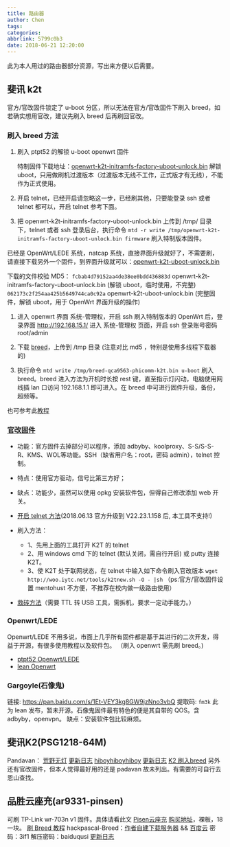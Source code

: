 ```yaml
---
title: 路由器
author: Chen
tags: 
categories: 
abbrlink: 5799c0b3
date: 2018-06-21 12:20:00
---
```

此为本人用过的路由器部分资源，写出来方便以后需要。
<!-- more -->

## 斐讯 k2t

官方/官改固件锁定了 u-boot 分区，所以无法在官方/官改固件下刷入 breed，如若确实想用官改，建议先刷入 breed 后再刷回官改。

### 刷入 breed 方法

1. 刷入 ptpt52 的解锁 u-boot openwrt 固件

    特制固件下载地址：[openwrt-k2t-initramfs-factory-uboot-unlock.bin](https://router-sh.ptpt52.com/rom/openwrt-k2t-initramfs-factory-uboot-unlock.bin)
解锁 uboot，只用做刷机过渡版本（过渡版本无线不工作，正式版才有无线），不能作为正式使用。

2. 开启 telnet，已经开启请忽略这一步，已经刷其他，只要能登录 ssh 或者 telnet 都可以，开启 telnet 参考下面。

3. 把 openwrt-k2t-initramfs-factory-uboot-unlock.bin 上传到 /tmp/ 目录下，telnet 或者 ssh 登录后台，执行命令 `mtd -r write /tmp/openwrt-k2t-initramfs-factory-uboot-unlock.bin firmware` 刷入特制版本固件。

已经是 OpenWrt/LEDE 系统，natcap 系统，直接界面升级就好了，不需要刷，请直接下载另外一个固件，到界面升级就可以：[openwrt-k2t-uboot-unlock.bin](https://router-sh.ptpt52.com/rom/openwrt-k2t-uboot-unlock.bin)

下载的文件校验 MD5：
`fcbab4d79152aa4de38ee0bdd436883d` openwrt-k2t-initramfs-factory-uboot-unlock.bin  (解锁 uboot，临时使用，不完整)
`062173c2f254aa425b5649744ca0c92a` openwrt-k2t-uboot-unlock.bin (完整固件，解锁 uboot，用于 OpenWrt 界面升级的操作)

1. 进入 openwrt 界面 系统-管理权，开启 ssh 刷入特制版本的 OpenWrt 后，登录界面  <http://192.168.15.1/> 进入 系统-管理权 页面，开启 ssh 登录账号密码 root/admin
2. 下载 [breed](https://breed.hackpascal.net/breed-qca9563-phicomm-k2t.bin)，上传到 /tmp 目录 (注意对比 md5 ，特别是使用多线程下载器的)

3. 执行命令 `mtd write /tmp/breed-qca9563-phicomm-k2t.bin u-boot` 刷入 breed。breed 进入方法为开机时长按 rest 键，直至指示灯闪动，电脑使用网线插 lan 口访问 192.168.1.1 即可进入。在 breed 中可进行固件升级，备份，超频等。

也可参考此[教程](http://www.right.com.cn/forum/forum.php?mod=viewthread&tid=322841&extra=page%3D2%26filter%3Dtypeid%26typeid%3D19)

### [官改固件](http://www.right.com.cn/forum/thread-321512-1-1.html)

- 功能：官方固件去掉部分可以程序，添加 adbyby、koolproxy、S-S/S-S-R、KMS、WOL等功能。SSH（缺省用户名：root，密码 admin），telnet 控制。
- 特点：使用官方驱动，信号比第三方好；
- 缺点：功能少，虽然可以使用 opkg 安装软件包，但得自己修改添加 web 开关。
- [开启 telnet 方法](http://www.right.com.cn/forum/thread-321483-1-1.html)(2018.06.13 官方升级到 V22.23.1.158 后, 本工具不支持!)
- 刷入方法：
  - 1、先用上面的工具打开 K2T 的 telnet
  - 2、用 windows cmd 下的 telnet (默认关闭，需自行开启) 或 putty 连接 K2T。
  - 3、使 K2T 处于联网状态，在 telnet 中输入如下命令刷入官改版本
  `wget http://woo.iytc.net/tools/k2tnew.sh -O - |sh`
（ps:官方/官改固件设置 mentohust 不方便，不推荐在校内做一级路由使用）

- [救砖方法](http://iytc.net/wordpress/?p=3579)（需要 TTL 转 USB 工具，需拆机，要求一定动手能力。）

### Openwrt/LEDE

Openwrt/LEDE 不用多说，市面上几乎所有固件都是基于其进行的二次开发，得益于开源，有很多使用教程以及软件包。
（刷入 openwrt 需先刷 breed。)

- [ptpt52 Openwrt/LEDE](http://www.right.com.cn/forum/forum.php?mod=viewthread&tid=322475&typeid=19)
- [lean Openwrt](http://www.right.com.cn/forum/forum.php?mod=viewthread&tid=325321&page=1)

### Gargoyle(石像鬼)

链接: <https://pan.baidu.com/s/1Et-VEY3kg8GW9jzNno3vbQ> 提取码: `fm3k`
此为 lean 发布，暂未开源。石像鬼固件最有特色的便是其自带的 QOS。含 adbyby，openvpn。
缺点：安装软件包比较麻烦。

## 斐讯K2(PSG1218-64M)

Pandavan：
  [荒野无灯](https://p4davan.80x86.io/download/) [更新日志](http://www.right.com.cn/forum/thread-187654-1-1.html)
  [hiboyhiboyhiboy](https://opt.cn2qq.com/padavan)    [更新日志](http://www.right.com.cn/forum/thread-161324-1-1.html)
  [K2 刷入breed](http://iytc.net/wordpress/?p=1624)
另外还有官改固件，但本人觉得最好用的还是 padavan 故未列出。有需要的可自行去恩山查找。

## 品胜云座充(ar9331-pinsen)

可刷 TP-Link wr-703n v1 固件。具体请看此文 [Pisen云座充](https://virgo-233.coding.me/Pisen.html#more)
  [购买地址](http://www.right.com.cn/forum/forum.php?mod=viewthread&tid=209145&fromguid=hot&extra=&mobile=2)，裸板，18一块。
  [刷 Breed 教程](http://bbs.mydigit.cn/read.php?tid=1031661&ds=1)
hackpascal-Breed：[作者自建下载服务器](https://breed.hackpascal.net/) && [百度云](https://pan.baidu.com/s/1eRCPsMu) 密码：3if1 解压密码：baiduqusi
[更新日志](http://www.right.com.cn/forum/thread-161906-1-1.html)
